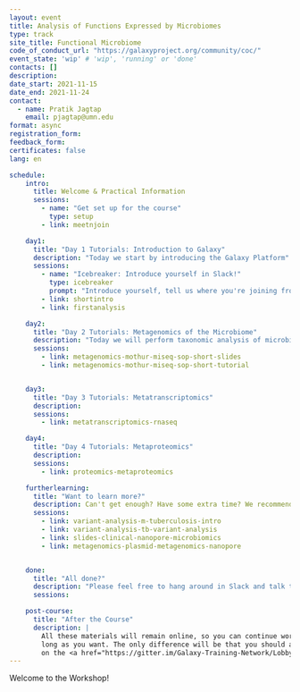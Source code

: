 ```yaml
---
layout: event
title: Analysis of Functions Expressed by Microbiomes
type: track
site_title: Functional Microbiome
code_of_conduct_url: "https://galaxyproject.org/community/coc/"
event_state: 'wip' # 'wip', 'running' or 'done'
contacts: []
description:
date_start: 2021-11-15
date_end: 2021-11-24
contact:
  - name: Pratik Jagtap
    email: pjagtap@umn.edu
format: async
registration_form:
feedback_form:
certificates: false
lang: en

schedule:
    intro:
      title: Welcome & Practical Information
      sessions:
        - name: "Get set up for the course"
          type: setup
        - link: meetnjoin

    day1:
      title: "Day 1 Tutorials: Introduction to Galaxy"
      description: "Today we start by introducing the Galaxy Platform"
      sessions:
        - name: "Icebreaker: Introduce yourself in Slack!"
          type: icebreaker
          prompt: "Introduce yourself, tell us where you're joining from, and one thing about your surroundings (e.g. it's snowing outside, there's a squirrel on my porch, my cat is on my keyboard)"
        - link: shortintro
        - link: firstanalysis

    day2:
      title: "Day 2 Tutorials: Metagenomics of the Microbiome"
      description: "Today we will perform taxonomic analysis of microbiome data using 16S amplicon sequencing, and analyze the microbiome for antibiotic resistance using Nanopore data"
      sessions:
        - link: metagenomics-mothur-miseq-sop-short-slides
        - link: metagenomics-mothur-miseq-sop-short-tutorial


    day3:
      title: "Day 3 Tutorials: Metatranscriptomics"
      description:
      sessions:
        - link: metatranscriptomics-rnaseq

    day4:
      title: "Day 4 Tutorials: Metaproteomics"
      description:
      sessions:
        - link: proteomics-metaproteomics

    furtherlearning:
      title: "Want to learn more?"
      description: Can't get enough? Have some extra time? We recommend the following optional tutorials:"
      sessions:
        - link: variant-analysis-m-tuberculosis-intro
        - link: variant-analysis-tb-variant-analysis
        - link: slides-clinical-nanopore-microbiomics
        - link: metagenomics-plasmid-metagenomics-nanopore


    done:
      title: "All done?"
      description: "Please feel free to hang around in Slack and talk to us and the rest of the Galaxy community! Thanks for joining!!"
      sessions:

    post-course:
      title: "After the Course"
      description: |
        All these materials will remain online, so you can continue working on them for as
        long as you want. The only difference will be that you should ask your questions
        on the <a href="https://gitter.im/Galaxy-Training-Network/Lobby">GTN Gitter channel</a>, instead of Slack.
---
```


Welcome to the Workshop!

